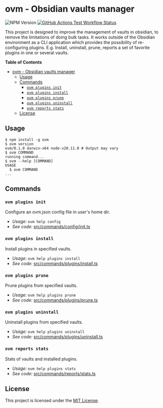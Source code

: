 # ovm - Obsidian vaults manager

![NPM Version](https://img.shields.io/npm/v/ovm)
[![GitHub Actions Test Workflow Status](https://github.com/msudgh/ovm/actions/workflows/test.yml/badge.svg?branch=main)](https://github.com/msudgh/ovm/actions/workflows/test.yml)

This project is designed to improve the management of vaults in obsidian, to remove the limitations of doing bulk tasks. It works outside of the Obsidian environment as a CLI application which provides the possibility of re-configuring plugins. E.g. Install, uninstall, prune, reports a set of favorite plugins in one or several vaults.

**Table of Contents**

- [ovm - Obsidian vaults manager](#ovm---obsidian-vaults-manager)
  - [Usage](#usage)
  - [Commands](#commands)
    - [`ovm plugins init`](#ovm-plugins-init)
    - [`ovm plugins install`](#ovm-plugins-install)
    - [`ovm plugins prune`](#ovm-plugins-prune)
    - [`ovm plugins uninstall`](#ovm-plugins-uninstall)
    - [`ovm reports stats`](#ovm-reports-stats)
  - [License](#license)

## Usage

```sh-session
$ npm install -g ovm
$ ovm version
ovm/0.1.0 darwin-x64 node-v20.11.0 # Output may vary
$ ovm COMMAND
running command...
$ ovm --help [COMMAND]
USAGE
  $ ovm COMMAND
...
```

## Commands

### `ovm plugins init`

Configure an ovm.json config file in user's home dir.

- _Usage:_ `ovm help config`
- _See code:_ [src/commands/config/init.ts](src/commands/config/init.ts)

### `ovm plugins install`

Install plugins in specified vaults.

- _Usage:_ `ovm help plugins install`
- _See code:_ [src/commands/plugins/install.ts](src/commands/plugins/install.ts)

### `ovm plugins prune`

Prune plugins from specified vaults.

- _Usage:_ `ovm help plugins prune`
- _See code:_ [src/commands/plugins/prune.ts](src/commands/plugins/prune.ts)

### `ovm plugins uninstall`

Uninstall plugins from specified vaults.

- _Usage:_ `ovm help plugins uninstall`
- _See code:_ [src/commands/plugins/uninstall.ts](src/commands/plugins/uninstall.ts)

### `ovm reports stats`

Stats of vaults and installed plugins.

- _Usage:_ `ovm help plugins stats`
- _See code:_ [src/commands/reports/stats.ts](src/commands/reports/stats.ts)

## License

This project is licensed under the [MIT License](LICENSE).

